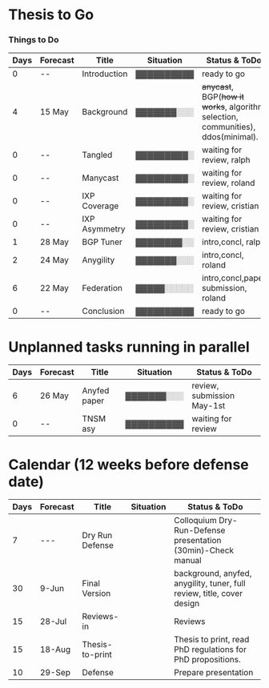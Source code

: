  # Thesis to Go
 
 ### Things to Do ###


                                                                                                                            
 Days| Forecast | Title         | Situation  | Status & ToDo                                                                             
 ----| ---------| --------------| ---------- |----------------------                                                                     
 0   |   --     | Introduction  | ▓▓▓▓▓▓▓▓▓▓ | ready to go                                                    
 4   |  15 May  | Background    | ▓▓▓▓▓▓▓░░░ |~~anycast~~, BGP(~~how it works~~, algorithm selection, communities), ddos(minimal).       
 0   |   --     | Tangled       | ▓▓▓▓▓▓▓▓▓░ | waiting for review, ralph                                             
 0   |   --     | Manycast      | ▓▓▓▓▓▓▓▓▓░ | waiting for review, roland                                             
 0   |   --     | IXP Coverage  | ▓▓▓▓▓▓▓▓▓░ | waiting for review, cristian                                             
 0   |   --     | IXP Asymmetry | ▓▓▓▓▓▓▓▓▓░ | waiting for review, cristian                                             
 1   |  28 May  | BGP Tuner     | ▓▓▓▓▓▓▓▓░░ | intro,concl, ralph                             
 2   |  24 May  | Anygility     | ▓▓▓▓▓▓▓░░░ | intro,concl, roland                                       
 6   |  22 May  | Federation    | ▓▓▓▓▓░░░░░ | intro,concl,paper submission, roland          
 0   |   --     | Conclusion    | ▓▓▓▓▓▓▓▓▓▓ | ready to go                                                  
                                                                                                                                         
                                                                                                                                         
                                                                                                                                         
 # Unplanned tasks running in parallel                                                                                                   
                                                                                                                                                                                                                                                                
 Days| Forecast | Title              | Situation  | Status & ToDo                                                                        
 ----| ---------| -------------------| ---------- |----------------------                                                                
 6   |  26 May  | Anyfed paper       | ▓▓▓▓▓▓▓░░░ | review, submission May-1st  
 0   |   --     | TNSM asy           | ▓▓▓▓▓▓▓▓▓▓ | waiting for review                                                  
                                                                                                                                         
                                                                                                                                         
 # Calendar (12 weeks before defense date)                                                                                               
                                                                                                                                         
 Days | Forecast | Title              | Situation  | Status & ToDo                                                                       
 -----| ---------| -------------------| ---------- |----------------------                                                               
   7  |  ---     | Dry Run Defense    |            | Colloquium Dry-Run-Defense presentation (30min)-Check manual
  30  |  9-Jun   | Final Version      |            | background, anyfed, anygility, tuner, full review, title, cover design              
  15  | 28-Jul   | Reviews-in         |            | Reviews                                                                             
  15  | 18-Aug   | Thesis-to-print    |            | Thesis to print, read PhD regulations for PhD propositions.                         
  10  | 29-Sep   | Defense            |            | Prepare presentation

